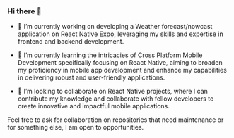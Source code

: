 ### Hi there 👋


- 🔭 I’m currently working on developing a Weather forecast/nowcast application on React Native Expo, leveraging my skills and expertise in frontend and backend development.

  
- 🌱 I’m currently learning the intricacies of Cross Platform Mobile Development specifically focusing on React Native, aiming to broaden my proficiency in mobile app development and enhance my capabilities in delivering robust and user-friendly applications.


- 👯 I’m looking to collaborate on React Native projects, where I can contribute my knowledge and collaborate with fellow developers to create innovative and impactful mobile applications.

Feel free to ask for collaboration on repositories that need maintenance or for something else, I am open to opportunities.
